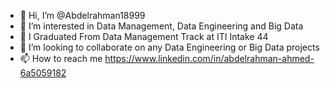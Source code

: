 - 👋 Hi, I’m @Abdelrahman18999
- 👀 I’m interested in Data Management, Data Engineering and Big Data
- 🌱 I Graduated From Data Management Track at ITI Intake 44
- 💞️ I’m looking to collaborate on any Data Engineering or Big Data projects
- 📫 How to reach me https://www.linkedin.com/in/abdelrahman-ahmed-6a5059182

<!---
Abdelrahman18999/Abdelrahman18999 is a ✨ special ✨ repository because its `README.md` (this file) appears on your GitHub profile.
You can click the Preview link to take a look at your changes.
--->
